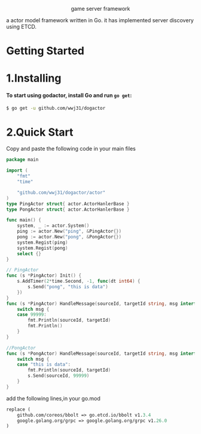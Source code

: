 <p align="center">game server framework</a></p>

a actor model framework written in Go.
it has implemented server discovery using ETCD.

Getting Started
===============

# 1.Installing
#### To start using godactor, install Go and run `go get`:
```sh
$ go get -u github.com/wwj31/dogactor
```

# 2.Quick Start
Copy and paste the following code in your main files
```go
package main

import (
	"fmt"
	"time"

	"github.com/wwj31/dogactor/actor"
)
type PingActor struct{ actor.ActorHanlerBase }
type PongActor struct{ actor.ActorHanlerBase }

func main() {
	system, _ := actor.System()
	ping := actor.New("ping", &PingActor{})
	pong := actor.New("pong", &PongActor{})
	system.Regist(ping)
	system.Regist(pong)
	select {}
}

// PingActor
func (s *PingActor) Init() {
	s.AddTimer(2*time.Second, -1, func(dt int64) {
		s.Send("pong", "this is data")
	})
}
func (s *PingActor) HandleMessage(sourceId, targetId string, msg interface{}) {
	switch msg {
	case 99999:
		fmt.Println(sourceId, targetId)
		fmt.Println()
	}
}

//PongActor
func (s *PongActor) HandleMessage(sourceId, targetId string, msg interface{}) {
	switch msg {
	case "this is data":
		fmt.Println(sourceId, targetId)
		s.Send(sourceId, 99999)
	}
}


```
add the following lines,in your go.mod
```mod
replace (
    github.com/coreos/bbolt => go.etcd.io/bbolt v1.3.4
    google.golang.org/grpc => google.golang.org/grpc v1.26.0
)
```